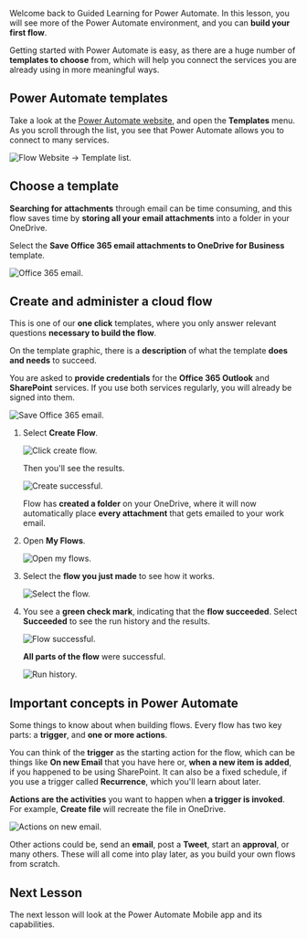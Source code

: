 Welcome back to Guided Learning for Power Automate. In this lesson, you will see more of the Power Automate environment, and you can **build your first flow**.

Getting started with Power Automate is easy, as there are a huge number of **templates to choose** from, which will help you connect the services you are already using in more meaningful ways.  

## Power Automate templates
Take a look at the [ Power Automate website](https://ms.flow.microsoft.com), and open the **Templates** menu. As you scroll through the list, you see that Power Automate allows you to connect to many services.

![Flow Website -> Template list.](./media/learning-create-a-flow/template-list.png)

## Choose a template
**Searching for attachments** through email can be time consuming, and this flow saves time by **storing all your email attachments** into a folder in your OneDrive.

Select the **Save Office 365 email attachments to OneDrive for Business** template.

![Office 365 email.](./media/learning-create-a-flow/office-365-email.png)

## Create and administer a cloud flow
This is one of our **one click** templates, where you only answer relevant questions **necessary to build the flow**.

On the template graphic, there is a **description** of what the template **does and needs** to succeed.

You are asked to **provide credentials** for the **Office 365 Outlook** and **SharePoint** services. If you use both services regularly, you will already be signed into them.

![Save Office 365 email.](./media/learning-create-a-flow/save-flow-office-description.png)

1. Select **Create Flow**.
   
    ![Click create flow.](./media/learning-create-a-flow/click-create-flow.png)
   
    Then you'll see the results. 
   
    ![Create successful.](./media/learning-create-a-flow/create-successful.png)
   
    Flow has **created a folder** on your OneDrive, where it will now automatically place **every attachment** that gets emailed to your work email.
2. Open **My Flows**.
   
    ![Open my flows.](./media/learning-create-a-flow/click-my-flows.png)
3. Select the **flow you just made** to see how it works.
   
    ![Select the flow.](./media/learning-create-a-flow/click-the-flow.png)
4. You see a **green check mark**, indicating that the **flow succeeded**. Select **Succeeded** to see the run history and the results.
   
    ![Flow successful.](./media/learning-create-a-flow/flow-successful.png)
   
    **All parts of the flow** were successful. 
   
    ![Run history.](./media/learning-create-a-flow/run-history.png)

## Important concepts in Power Automate
Some things to know about when building flows. 
Every flow has two key parts: a **trigger**, and **one or more actions**. 

You can think of the **trigger** as the starting action for the flow, which can be things like **On new Email** that you have here or, **when a new item is added**, if you happened to be using SharePoint. It can also be a fixed schedule, if you use a trigger called **Recurrence**, which you'll learn about later.

**Actions are the activities** you want to happen when **a trigger is invoked**. For example, **Create file** will recreate the file in OneDrive.

![Actions on new email.](./media/learning-create-a-flow/trigger-or-action.png)

Other actions could be, send an **email**, post a **Tweet**, start an **approval**, or many others.
These will all come into play later, as you build your own flows from scratch. 

## Next Lesson
The next lesson will look at the Power Automate Mobile app and its capabilities. 

